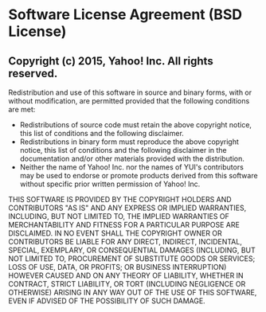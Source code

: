 Software License Agreement (BSD License)
========================================

Copyright (c) 2015, Yahoo! Inc. All rights reserved.
----------------------------------------------------

Redistribution and use of this software in source and binary forms, with or without modification, are permitted provided
that the following conditions are met:

* Redistributions of source code must retain the above copyright notice, this list of conditions and the following
  disclaimer.
* Redistributions in binary form must reproduce the above copyright notice, this list of conditions and the following
  disclaimer in the documentation and/or other materials provided with the distribution.
* Neither the name of Yahoo! Inc. nor the names of YUI's contributors may be used to endorse or promote products derived
  from this software without specific prior written permission of Yahoo! Inc.

THIS SOFTWARE IS PROVIDED BY THE COPYRIGHT HOLDERS AND CONTRIBUTORS "AS IS" AND ANY EXPRESS OR IMPLIED WARRANTIES,
INCLUDING, BUT NOT LIMITED TO, THE IMPLIED WARRANTIES OF MERCHANTABILITY AND FITNESS FOR A PARTICULAR PURPOSE ARE
DISCLAIMED. IN NO EVENT SHALL THE COPYRIGHT OWNER OR CONTRIBUTORS BE LIABLE FOR ANY DIRECT, INDIRECT, INCIDENTAL,
SPECIAL, EXEMPLARY, OR CONSEQUENTIAL DAMAGES
(INCLUDING, BUT NOT LIMITED TO, PROCUREMENT OF SUBSTITUTE GOODS OR SERVICES; LOSS OF USE, DATA, OR PROFITS; OR BUSINESS
INTERRUPTION) HOWEVER CAUSED AND ON ANY THEORY OF LIABILITY, WHETHER IN CONTRACT, STRICT LIABILITY, OR TORT
(INCLUDING NEGLIGENCE OR OTHERWISE) ARISING IN ANY WAY OUT OF THE USE OF THIS SOFTWARE, EVEN IF ADVISED OF THE
POSSIBILITY OF SUCH DAMAGE.
